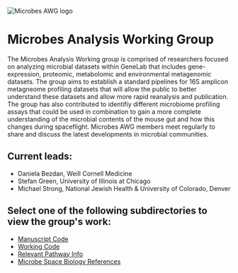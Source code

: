 ![Microbes AWG logo](https://user-images.githubusercontent.com/92759843/142991991-987fec3e-e9cd-4af4-9928-bf43f282bbc7.png)

# Microbes Analysis Working Group

The Microbes Analysis Working group is comprised of researchers focused on analyzing microbial datasets within GeneLab that includes gene-expression, proteomic, metabolomic and environmental metagenomic datasets. The group aims to establish a standard pipelines for 16S amplicon metagneome profiling datasets that will allow the public to better understand these datasets and allow more rapid reanalysis and publication. The group has also contributed to identifiy different microbiome profiling assays that could be used in combination to gain a more complete understanding of the microbial contents of the mouse gut and how this changes during spaceflight. Microbes AWG members meet regularly to share and discuss the latest developments in microbial communities.

## Current leads:
- Daniela Bezdan, Weill Cornell Medicine
- Stefan Green, University of Illinois at Chicago
- Michael Strong, National Jewish Health & University of Colorado, Denver

## Select one of the following subdirectories to view the group's work:
- [Manuscript Code](Manuscript_Code)
- [Working Code](Working_Code)
- [Relevant Pathway Info](Relevant_Pathway_Info)
- [Microbe Space Biology References](Microbe_Space_Biology_References)
